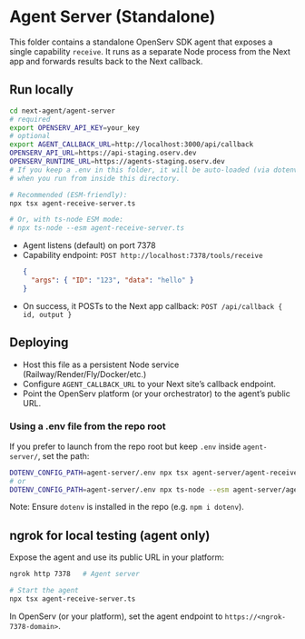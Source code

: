 # Agent Server (Standalone)

This folder contains a standalone OpenServ SDK agent that exposes a single capability `receive`.
It runs as a separate Node process from the Next app and forwards results back to the Next callback.

## Run locally
```bash
cd next-agent/agent-server
# required
export OPENSERV_API_KEY=your_key
# optional
export AGENT_CALLBACK_URL=http://localhost:3000/api/callback
OPENSERV_API_URL=https://api-staging.oserv.dev
OPENSERV_RUNTIME_URL=https://agents-staging.oserv.dev
# If you keep a .env in this folder, it will be auto-loaded (via dotenv/config)
# when you run from inside this directory.

# Recommended (ESM-friendly):
npx tsx agent-receive-server.ts

# Or, with ts-node ESM mode:
# npx ts-node --esm agent-receive-server.ts
```

- Agent listens (default) on port 7378
- Capability endpoint: `POST http://localhost:7378/tools/receive`
  ```json
  {
    "args": { "ID": "123", "data": "hello" }
  }
  ```
- On success, it POSTs to the Next app callback: `POST /api/callback { id, output }`

## Deploying
- Host this file as a persistent Node service (Railway/Render/Fly/Docker/etc.)
- Configure `AGENT_CALLBACK_URL` to your Next site’s callback endpoint.
- Point the OpenServ platform (or your orchestrator) to the agent’s public URL.

### Using a .env file from the repo root
If you prefer to launch from the repo root but keep `.env` inside `agent-server/`, set the path:

```bash
DOTENV_CONFIG_PATH=agent-server/.env npx tsx agent-server/agent-receive-server.ts
# or
DOTENV_CONFIG_PATH=agent-server/.env npx ts-node --esm agent-server/agent-receive-server.ts
```

Note: Ensure `dotenv` is installed in the repo (e.g. `npm i dotenv`).

## ngrok for local testing (agent only)

Expose the agent and use its public URL in your platform:

```bash
ngrok http 7378   # Agent server

# Start the agent
npx tsx agent-receive-server.ts
```

In OpenServ (or your platform), set the agent endpoint to `https://<ngrok-7378-domain>`.
